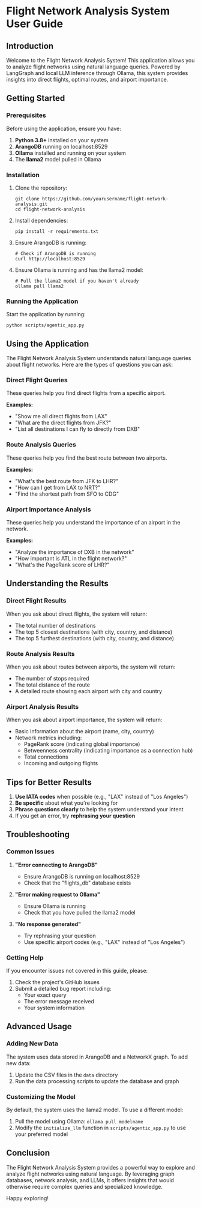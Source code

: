 # Flight Network Analysis System User Guide

## Introduction

Welcome to the Flight Network Analysis System! This application allows you to analyze flight networks using natural language queries. Powered by LangGraph and local LLM inference through Ollama, this system provides insights into direct flights, optimal routes, and airport importance.

## Getting Started

### Prerequisites

Before using the application, ensure you have:

1. **Python 3.8+** installed on your system
2. **ArangoDB** running on localhost:8529
3. **Ollama** installed and running on your system
4. The **llama2** model pulled in Ollama

### Installation

1. Clone the repository:
   ```
   git clone https://github.com/yourusername/flight-network-analysis.git
   cd flight-network-analysis
   ```

2. Install dependencies:
   ```
   pip install -r requirements.txt
   ```

3. Ensure ArangoDB is running:
   ```
   # Check if ArangoDB is running
   curl http://localhost:8529
   ```

4. Ensure Ollama is running and has the llama2 model:
   ```
   # Pull the llama2 model if you haven't already
   ollama pull llama2
   ```

### Running the Application

Start the application by running:

```
python scripts/agentic_app.py
```

## Using the Application

The Flight Network Analysis System understands natural language queries about flight networks. Here are the types of questions you can ask:

### Direct Flight Queries

These queries help you find direct flights from a specific airport.

**Examples:**
- "Show me all direct flights from LAX"
- "What are the direct flights from JFK?"
- "List all destinations I can fly to directly from DXB"

### Route Analysis Queries

These queries help you find the best route between two airports.

**Examples:**
- "What's the best route from JFK to LHR?"
- "How can I get from LAX to NRT?"
- "Find the shortest path from SFO to CDG"

### Airport Importance Analysis

These queries help you understand the importance of an airport in the network.

**Examples:**
- "Analyze the importance of DXB in the network"
- "How important is ATL in the flight network?"
- "What's the PageRank score of LHR?"

## Understanding the Results

### Direct Flight Results

When you ask about direct flights, the system will return:
- The total number of destinations
- The top 5 closest destinations (with city, country, and distance)
- The top 5 furthest destinations (with city, country, and distance)

### Route Analysis Results

When you ask about routes between airports, the system will return:
- The number of stops required
- The total distance of the route
- A detailed route showing each airport with city and country

### Airport Analysis Results

When you ask about airport importance, the system will return:
- Basic information about the airport (name, city, country)
- Network metrics including:
  - PageRank score (indicating global importance)
  - Betweenness centrality (indicating importance as a connection hub)
  - Total connections
  - Incoming and outgoing flights

## Tips for Better Results

1. **Use IATA codes** when possible (e.g., "LAX" instead of "Los Angeles")
2. **Be specific** about what you're looking for
3. **Phrase questions clearly** to help the system understand your intent
4. If you get an error, try **rephrasing your question**

## Troubleshooting

### Common Issues

1. **"Error connecting to ArangoDB"**
   - Ensure ArangoDB is running on localhost:8529
   - Check that the "flights_db" database exists

2. **"Error making request to Ollama"**
   - Ensure Ollama is running
   - Check that you have pulled the llama2 model

3. **"No response generated"**
   - Try rephrasing your question
   - Use specific airport codes (e.g., "LAX" instead of "Los Angeles")

### Getting Help

If you encounter issues not covered in this guide, please:
1. Check the project's GitHub issues
2. Submit a detailed bug report including:
   - Your exact query
   - The error message received
   - Your system information

## Advanced Usage

### Adding New Data

The system uses data stored in ArangoDB and a NetworkX graph. To add new data:

1. Update the CSV files in the `data` directory
2. Run the data processing scripts to update the database and graph

### Customizing the Model

By default, the system uses the llama2 model. To use a different model:

1. Pull the model using Ollama: `ollama pull modelname`
2. Modify the `initialize_llm` function in `scripts/agentic_app.py` to use your preferred model

## Conclusion

The Flight Network Analysis System provides a powerful way to explore and analyze flight networks using natural language. By leveraging graph databases, network analysis, and LLMs, it offers insights that would otherwise require complex queries and specialized knowledge.

Happy exploring! 